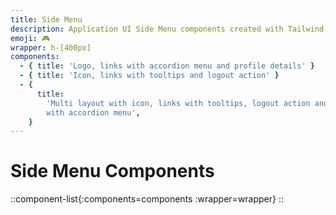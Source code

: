 ```yaml
---
title: Side Menu
description: Application UI Side Menu components created with Tailwind CSS
emoji: 🎮
wrapper: h-[400px]
components:
  - { title: 'Logo, links with accordion menu and profile details' }
  - { title: 'Icon, links with tooltips and logout action' }
  - {
      title:
        'Multi layout with icon, links with tooltips, logout action and links
        with accordion menu',
    }
---
```


# Side Menu Components

<!-- prettier-ignore -->
::component-list{:components=components :wrapper=wrapper}
::
